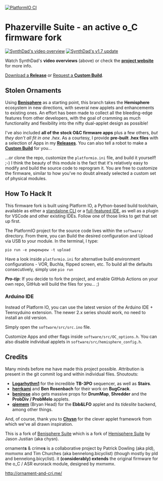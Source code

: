 [![PlatformIO CI](https://github.com/djphazer/O_C-Phazerville/actions/workflows/firmware.yml/badge.svg)](https://github.com/djphazer/O_C-Phazerville/actions/workflows/firmware.yml)

Phazerville Suite - an active o_C firmware fork
===
[![SynthDad's video overview](http://img.youtube.com/vi/XRGlAmz3AKM/0.jpg)](http://www.youtube.com/watch?v=XRGlAmz3AKM "Phazerville; newest firmware for Ornament and Crime. Tutorial and patch ideas")
[![SynthDad's v1.7 update](http://img.youtube.com/vi/bziSog_xscA/0.jpg)](http://www.youtube.com/watch?v=bziSog_xscA "Ornament and Crime Phazerville 1.7: What's new in this big release!")

Watch SynthDad's **video overviews** (above) or check the [**project website**](https://firmware.phazerville.com) for more info.

[Download a **Release**](https://github.com/djphazer/O_C-Phazerville/releases) or [Request a **Custom Build**](https://github.com/djphazer/O_C-Phazerville/discussions/38).

## Stolen Ornaments

Using [**Benisphere**](https://github.com/benirose/O_C-BenisphereSuite) as a starting point, this branch takes the **Hemisphere** ecosystem in new directions, with several new applets and enhancements to existing ones. An effort has been made to collect all the bleeding-edge features from other developers, with the goal of cramming as much functionality and flexibility into the nifty dual-applet design as possible!

I've also included **all of the stock O&C firmware apps** plus a few others, _but they don't all fit in one .hex_. As a courtesy, I provide **pre-built .hex files** with a selection of Apps in my [**Releases**](https://github.com/djphazer/O_C-Phazerville/releases). You can also tell a robot to make a [**Custom Build**](https://github.com/djphazer/O_C-Phazerville/discussions/38) for you...

...or clone the repo, customize the `platformio.ini` file, and build it yourself! ;-)
I think the beauty of this module is the fact that it's relatively easy to modify and build the source code to reprogram it. You are free to customize the firmware, similar to how you've no doubt already selected a custom set of physical modules.

## How To Hack It

This firmware fork is built using Platform IO, a Python-based build toolchain, available as either a [standalone CLI](https://docs.platformio.org/en/latest/core/installation/methods/installer-script.html) or a [full-featured IDE](https://platformio.org/install/ide), as well as a plugin for VSCode and other existing IDEs. Follow one of those links to get that set up first.

The PlatformIO project for the source code lives within the `software/` directory. From there, you can Build the desired configuration and Upload via USB to your module. In the terminal, I type:
```
pio run -e pewpewpew -t upload
```
Have a look inside `platformio.ini` for alternative build environment configurations - VOR, Buchla, flipped screen, etc. To build all the defaults consecutively, simply use `pio run`

_**Pro-tip**_: If you decide to fork the project, and enable GitHub Actions on your own repo, GitHub will build the files for you... ;)

### Arduino IDE
Instead of Platform IO, you can use the latest version of the Arduino IDE + Teensyduino extension. The newer 2.x series should work, no need to install an old version.

Simply open the `software/src/src.ino` file.

Customize Apps and other flags inside `software/src/OC_options.h`. You can also disable individual applets in `software/src/hemisphere_config.h`.

## Credits

Many minds before me have made this project possible. Attribution is present in the git commit log and within individual files.
Shoutouts:
* **[Logarhythm1](https://github.com/Logarhythm1)** for the incredible **TB-3PO** sequencer, as well as **Stairs**.
* **[herrkami](https://github.com/herrkami)** and **Ben Rosenbach** for their work on **BugCrack**.
* **[benirose](https://github.com/benirose)** also gets massive props for **DrumMap**, **Shredder** and the **ProbDiv / ProbMelo** applets.
* **[qiemem](https://github.com/qiemem)** (Bryan Head) for the **Ebb&LFO** applet and its _tideslite_ backend, among other things.

And, of course, thank you to **[Chysn](https://github.com/Chysn)** for the clever applet framework from which we've all drawn inspiration.

This is a fork of [Benisphere Suite](https://github.com/benirose/O_C-BenisphereSuite) which is a fork of [Hemisphere Suite](https://github.com/Chysn/O_C-HemisphereSuite) by Jason Justian (aka chysn).

ornament**s** & crime**s** is a collaborative project by Patrick Dowling (aka pld), mxmxmx and Tim Churches (aka bennelong.bicyclist) (though mostly by pld and bennelong.bicyclist). it **(considerably) extends** the original firmware for the o_C / ASR eurorack module, designed by mxmxmx.

http://ornament-and-cri.me/
